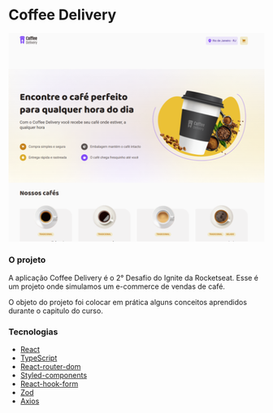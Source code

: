 # Coffee Delivery

<div>
  <img src="./github/coffee_delivery.png">
</div>

### O projeto

A aplicação Coffee Delivery é o 2° Desafio do Ignite da Rocketseat. Esse é um projeto onde simulamos um e-commerce de vendas de café.

O objeto do projeto foi colocar em prática alguns conceitos aprendidos durante o capitulo do curso.

### Tecnologias 

- [React](https://pt-br.reactjs.org/)
- [TypeScript](https://www.typescriptlang.org/)
- [React-router-dom](https://reactrouter.com/en/main)
- [Styled-components](https://styled-components.com/)
- [React-hook-form](https://react-hook-form.com/)
- [Zod](https://zod.dev/) 
- [Axios](https://axios-http.com/ptbr/docs/intro)

